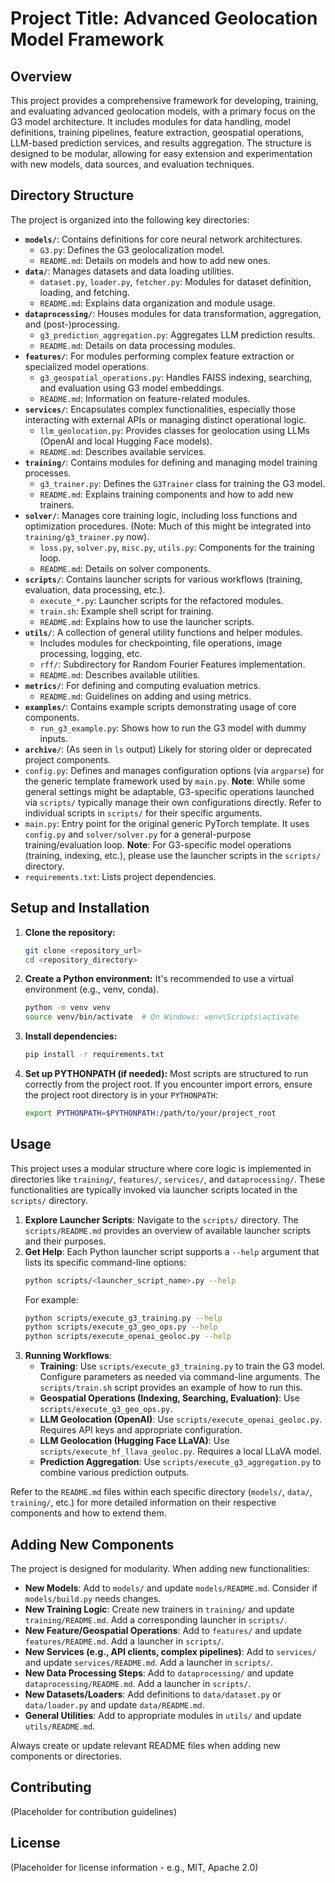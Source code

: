 # Project Title: Advanced Geolocation Model Framework

## Overview

This project provides a comprehensive framework for developing, training, and evaluating advanced geolocation models, with a primary focus on the G3 model architecture. It includes modules for data handling, model definitions, training pipelines, feature extraction, geospatial operations, LLM-based prediction services, and results aggregation. The structure is designed to be modular, allowing for easy extension and experimentation with new models, data sources, and evaluation techniques.

## Directory Structure

The project is organized into the following key directories:

*   **`models/`**: Contains definitions for core neural network architectures.
    *   `G3.py`: Defines the G3 geolocalization model.
    *   `README.md`: Details on models and how to add new ones.
*   **`data/`**: Manages datasets and data loading utilities.
    *   `dataset.py`, `loader.py`, `fetcher.py`: Modules for dataset definition, loading, and fetching.
    *   `README.md`: Explains data organization and module usage.
*   **`dataprocessing/`**: Houses modules for data transformation, aggregation, and (post-)processing.
    *   `g3_prediction_aggregation.py`: Aggregates LLM prediction results.
    *   `README.md`: Details on data processing modules.
*   **`features/`**: For modules performing complex feature extraction or specialized model operations.
    *   `g3_geospatial_operations.py`: Handles FAISS indexing, searching, and evaluation using G3 model embeddings.
    *   `README.md`: Information on feature-related modules.
*   **`services/`**: Encapsulates complex functionalities, especially those interacting with external APIs or managing distinct operational logic.
    *   `llm_geolocation.py`: Provides classes for geolocation using LLMs (OpenAI and local Hugging Face models).
    *   `README.md`: Describes available services.
*   **`training/`**: Contains modules for defining and managing model training processes.
    *   `g3_trainer.py`: Defines the `G3Trainer` class for training the G3 model.
    *   `README.md`: Explains training components and how to add new trainers.
*   **`solver/`**: Manages core training logic, including loss functions and optimization procedures. (Note: Much of this might be integrated into `training/g3_trainer.py` now).
    *   `loss.py`, `solver.py`, `misc.py`, `utils.py`: Components for the training loop.
    *   `README.md`: Details on solver components.
*   **`scripts/`**: Contains launcher scripts for various workflows (training, evaluation, data processing, etc.).
    *   `execute_*.py`: Launcher scripts for the refactored modules.
    *   `train.sh`: Example shell script for training.
    *   `README.md`: Explains how to use the launcher scripts.
*   **`utils/`**: A collection of general utility functions and helper modules.
    *   Includes modules for checkpointing, file operations, image processing, logging, etc.
    *   `rff/`: Subdirectory for Random Fourier Features implementation.
    *   `README.md`: Describes available utilities.
*   **`metrics/`**: For defining and computing evaluation metrics.
    *   `README.md`: Guidelines on adding and using metrics.
*   **`examples/`**: Contains example scripts demonstrating usage of core components.
    *   `run_g3_example.py`: Shows how to run the G3 model with dummy inputs.
*   **`archive/`**: (As seen in `ls` output) Likely for storing older or deprecated project components.
*   `config.py`: Defines and manages configuration options (via `argparse`) for the generic template framework used by `main.py`. **Note**: While some general settings might be adaptable, G3-specific operations launched via `scripts/` typically manage their own configurations directly. Refer to individual scripts in `scripts/` for their specific arguments.
*   `main.py`: Entry point for the original generic PyTorch template. It uses `config.py` and `solver/solver.py` for a general-purpose training/evaluation loop. **Note**: For G3-specific model operations (training, indexing, etc.), please use the launcher scripts in the `scripts/` directory.
*   `requirements.txt`: Lists project dependencies.

## Setup and Installation

1.  **Clone the repository:**
    ```bash
    git clone <repository_url>
    cd <repository_directory>
    ```
2.  **Create a Python environment:**
    It's recommended to use a virtual environment (e.g., venv, conda).
    ```bash
    python -m venv venv
    source venv/bin/activate  # On Windows: venv\Scripts\activate
    ```
3.  **Install dependencies:**
    ```bash
    pip install -r requirements.txt
    ```
4.  **Set up PYTHONPATH (if needed):**
    Most scripts are structured to run correctly from the project root. If you encounter import errors, ensure the project root directory is in your `PYTHONPATH`:
    ```bash
    export PYTHONPATH=$PYTHONPATH:/path/to/your/project_root
    ```

## Usage

This project uses a modular structure where core logic is implemented in directories like `training/`, `features/`, `services/`, and `dataprocessing/`. These functionalities are typically invoked via launcher scripts located in the `scripts/` directory.

1.  **Explore Launcher Scripts**: Navigate to the `scripts/` directory. The `scripts/README.md` provides an overview of available launcher scripts and their purposes.
2.  **Get Help**: Each Python launcher script supports a `--help` argument that lists its specific command-line options:
    ```bash
    python scripts/<launcher_script_name>.py --help
    ```
    For example:
    ```bash
    python scripts/execute_g3_training.py --help
    python scripts/execute_g3_geo_ops.py --help
    python scripts/execute_openai_geoloc.py --help
    ```
3.  **Running Workflows**:
    *   **Training**: Use `scripts/execute_g3_training.py` to train the G3 model. Configure parameters as needed via command-line arguments. The `scripts/train.sh` script provides an example of how to run this.
    *   **Geospatial Operations (Indexing, Searching, Evaluation)**: Use `scripts/execute_g3_geo_ops.py`.
    *   **LLM Geolocation (OpenAI)**: Use `scripts/execute_openai_geoloc.py`. Requires API keys and appropriate configuration.
    *   **LLM Geolocation (Hugging Face LLaVA)**: Use `scripts/execute_hf_llava_geoloc.py`. Requires a local LLaVA model.
    *   **Prediction Aggregation**: Use `scripts/execute_g3_aggregation.py` to combine various prediction outputs.

Refer to the `README.md` files within each specific directory (`models/`, `data/`, `training/`, etc.) for more detailed information on their respective components and how to extend them.

## Adding New Components

The project is designed for modularity. When adding new functionalities:

*   **New Models**: Add to `models/` and update `models/README.md`. Consider if `models/build.py` needs changes.
*   **New Training Logic**: Create new trainers in `training/` and update `training/README.md`. Add a corresponding launcher in `scripts/`.
*   **New Feature/Geospatial Operations**: Add to `features/` and update `features/README.md`. Add a launcher in `scripts/`.
*   **New Services (e.g., API clients, complex pipelines)**: Add to `services/` and update `services/README.md`. Add a launcher in `scripts/`.
*   **New Data Processing Steps**: Add to `dataprocessing/` and update `dataprocessing/README.md`. Add a launcher in `scripts/`.
*   **New Datasets/Loaders**: Add definitions to `data/dataset.py` or `data/loader.py` and update `data/README.md`.
*   **General Utilities**: Add to appropriate modules in `utils/` and update `utils/README.md`.

Always create or update relevant README files when adding new components or directories.

## Contributing

(Placeholder for contribution guidelines)

## License

(Placeholder for license information - e.g., MIT, Apache 2.0)
